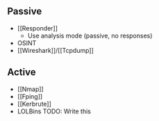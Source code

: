 ## Passive
- [[Responder]]
	- Use analysis mode (passive, no responses)
- OSINT
- [[Wireshark]]/[[Tcpdump]]

## Active
- [[Nmap]]
- [[Fping]]
- [[Kerbrute]]
- LOLBins
TODO: Write this
